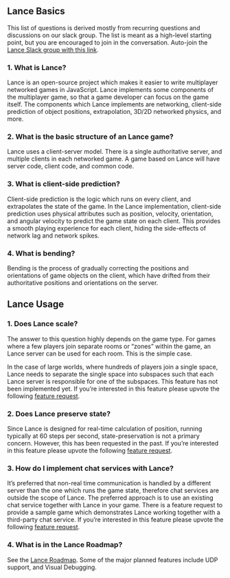 
## Lance Basics

This list of questions is derived mostly from recurring questions and discussions on our slack group.  The list is meant as a high-level starting point, but you are encouraged to join in the conversation. Auto-join the [Lance Slack group with this link](http://slack.lance.gg).

### 1. What is Lance?

Lance is an open-source project which makes it easier to write multiplayer networked games in JavaScript.  Lance implements some components of the multiplayer game, so that a game developer can focus on the game itself.  The components which Lance implements are networking, client-side prediction of object positions, extrapolation, 3D/2D networked physics, and more.

### 2. What is the basic structure of an Lance game?
Lance uses a client-server model.  There is a single authoritative server, and multiple clients in each networked game.  A game based on Lance will have server code, client code, and common code.

### 3. What is client-side prediction?
Client-side prediction is the logic which runs on every client, and extrapolates the state of the game.  In the Lance implementation, client-side prediction uses physical attributes such as position, velocity, orientation, and angular velocity to predict the game state on each client.  This provides a smooth playing experience for each client, hiding the side-effects of network lag and network spikes.

### 4. What is bending?
Bending is the process of gradually correcting the positions and orientations of game objects on the client, which have drifted from their authoritative positions and orientations on the server.

## Lance Usage

### 1. Does Lance scale?
The answer to this question highly depends on the game type.  For games where a few players join separate rooms or “zones” within the game, an Lance server can be used for each room.  This is the simple case.

In the case of large worlds, where hundreds of players join a single space, Lance needs to separate the single space into subspaces such that each Lance server is responsible for one of the subspaces.  This feature has not been implemented yet.  If you’re interested in this feature please upvote the following [feature request](https://github.com/lance-gg/lance/issues/30).

### 2. Does Lance preserve state?
Since Lance is designed for real-time calculation of position, running typically at 60 steps per second, state-preservation is not a primary concern.  However, this has been requested in the past.  If you’re interested in this feature please upvote the following [feature request](https://github.com/lance-gg/lance/issues/31).

### 3. How do I implement chat services with Lance?
It’s preferred that non-real time communication is handled by a different server than the one which runs the game state, therefore chat services are outside the scope of Lance. The preferred approach is to use an existing chat service together with Lance in your game.  There is a feature request to provide a sample game which demonstrates Lance working together with a third-party chat service. If you’re interested in this feature please upvote the following [feature request](https://github.com/lance-gg/lance/issues/32).

### 4. What is in the Lance Roadmap?
See the [Lance Roadmap](http://docs.lance.gg/develop/tutorial-introduction_roadmap.html).  Some of the major planned features include UDP support, and Visual Debugging.
